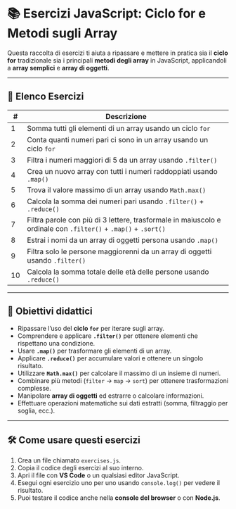 # 📚 Esercizi JavaScript: Ciclo for e Metodi sugli Array

Questa raccolta di esercizi ti aiuta a ripassare e mettere in pratica sia il **ciclo for** tradizionale sia i principali **metodi degli array** in JavaScript, applicandoli a **array semplici** e **array di oggetti**.

---

## 📝 Elenco Esercizi

| #   | Descrizione                                                                                                   |
|-----|---------------------------------------------------------------------------------------------------------------|
| 1   | Somma tutti gli elementi di un array usando un ciclo `for`                                                    |
| 2   | Conta quanti numeri pari ci sono in un array usando un ciclo `for`                                            |
| 3   | Filtra i numeri maggiori di 5 da un array usando `.filter()`                                                   |
| 4   | Crea un nuovo array con tutti i numeri raddoppiati usando `.map()`                                            |
| 5   | Trova il valore massimo di un array usando `Math.max()`                                                        |
| 6   | Calcola la somma dei numeri pari usando `.filter()` + `.reduce()`                                              |
| 7   | Filtra parole con più di 3 lettere, trasformale in maiuscolo e ordinale con `.filter()` + `.map()` + `.sort()` |
| 8   | Estrai i nomi da un array di oggetti persona usando `.map()`                                                   |
| 9   | Filtra solo le persone maggiorenni da un array di oggetti usando `.filter()`                                   |
| 10  | Calcola la somma totale delle età delle persone usando `.reduce()`                                             |

---

## 🎯 Obiettivi didattici

- Ripassare l’uso del **ciclo `for`** per iterare sugli array.
- Comprendere e applicare **`.filter()`** per ottenere elementi che rispettano una condizione.
- Usare **`.map()`** per trasformare gli elementi di un array.
- Applicare **`.reduce()`** per accumulare valori e ottenere un singolo risultato.
- Utilizzare **`Math.max()`** per calcolare il massimo di un insieme di numeri.
- Combinare più metodi (`filter` → `map` → `sort`) per ottenere trasformazioni complesse.
- Manipolare **array di oggetti** ed estrarre o calcolare informazioni.
- Effettuare operazioni matematiche sui dati estratti (somma, filtraggio per soglia, ecc.).

---

## 🛠️ Come usare questi esercizi

1. Crea un file chiamato `exercises.js`.
2. Copia il codice degli esercizi al suo interno.
3. Apri il file con **VS Code** o un qualsiasi editor JavaScript.
4. Esegui ogni esercizio uno per uno usando `console.log()` per vedere il risultato.
5. Puoi testare il codice anche nella **console del browser** o con **Node.js**.